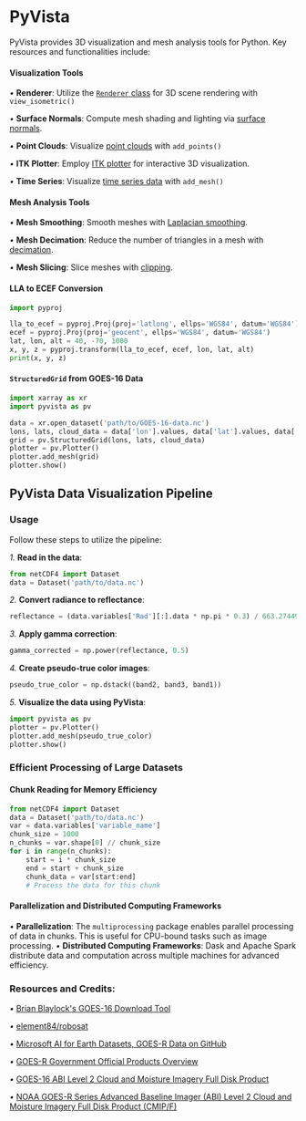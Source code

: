 # PyVista

PyVista provides 3D visualization and mesh analysis tools for Python. Key resources and functionalities include:

#### Visualization Tools

*•* **Renderer**: Utilize the [`Renderer` class](https://docs.pyvista.org/plotting/renderer.html) for 3D scene rendering with `view_isometric()`


*•*  **Surface Normals**: Compute mesh shading and lighting via [surface normals](https://docs.pyvista.org/examples/01-filter/glyphs.html).

*•*  **Point Clouds**: Visualize [point clouds](https://docs.pyvista.org/examples/00-load/create-point-cloud.html) with `add_points()`


*•*  **ITK Plotter**: Employ [ITK plotter](https://docs.pyvista.org/examples/02-plot/itk_plotting.html) for interactive 3D visualization.

*•*  **Time Series**: Visualize [time series data](https://docs.pyvista.org/examples/02-plot/time-series.html) with `add_mesh()`


#### Mesh Analysis Tools

*•*  **Mesh Smoothing**: Smooth meshes with [Laplacian smoothing](https://docs.pyvista.org/examples/01-filter/laplacian_smoothing.html).


*•*  **Mesh Decimation**: Reduce the number of triangles in a mesh with [decimation](https://docs.pyvista.org/examples/01-filter/decimate.html).

*•*  **Mesh Slicing**: Slice meshes with [clipping](https://docs.pyvista.org/examples/01-filter/clip.html).

#### LLA to ECEF Conversion

```python
import pyproj

lla_to_ecef = pyproj.Proj(proj='latlong', ellps='WGS84', datum='WGS84')
ecef = pyproj.Proj(proj='geocent', ellps='WGS84', datum='WGS84')
lat, lon, alt = 40, -70, 1000
x, y, z = pyproj.transform(lla_to_ecef, ecef, lon, lat, alt)
print(x, y, z)
```

#### `StructuredGrid` from GOES-16 Data

```python
import xarray as xr
import pyvista as pv

data = xr.open_dataset('path/to/GOES-16-data.nc')
lons, lats, cloud_data = data['lon'].values, data['lat'].values, data['cloud_data'].values
grid = pv.StructuredGrid(lons, lats, cloud_data)
plotter = pv.Plotter()
plotter.add_mesh(grid)
plotter.show()
```

## PyVista Data Visualization Pipeline

### Usage

Follow these steps to utilize the pipeline:

*1.* **Read in the data**:
```python
from netCDF4 import Dataset
data = Dataset('path/to/data.nc')
```

*2.* **Convert radiance to reflectance**:
```python
reflectance = (data.variables['Rad'][:].data * np.pi * 0.3) / 663.274497
```

*3.* **Apply gamma correction**:
```python
gamma_corrected = np.power(reflectance, 0.5)
```

*4.* **Create pseudo-true color images**:
```python
pseudo_true_color = np.dstack((band2, band3, band1))
```

*5.* **Visualize the data using PyVista**:
```python
import pyvista as pv
plotter = pv.Plotter()
plotter.add_mesh(pseudo_true_color)
plotter.show()
```

### Efficient Processing of Large Datasets

#### Chunk Reading for Memory Efficiency


```python
from netCDF4 import Dataset
data = Dataset('path/to/data.nc')
var = data.variables['variable_name']
chunk_size = 1000
n_chunks = var.shape[0] // chunk_size
for i in range(n_chunks):
    start = i * chunk_size
    end = start + chunk_size
    chunk_data = var[start:end]
    # Process the data for this chunk

```

#### Parallelization and Distributed Computing Frameworks

*•*  **Parallelization**: The `multiprocessing` package enables parallel processing of data in chunks. This is useful for CPU-bound tasks such as image processing.
*•*  **Distributed Computing Frameworks**: Dask and Apache Spark distribute data and computation across multiple machines for advanced efficiency.



### Resources and Credits: 

*•* [Brian Blaylock's GOES-16 Download Tool](https://home.chpc.utah.edu/~u0553130/Brian_Blaylock/cgi-bin/goes16_download.cgi)

*•*  [element84/robosat](https://github.com/Element84/robosat-jupyter-notebook/blob/master/Robosat%20Labeling.ipynb)

*•* [Microsoft AI for Earth Datasets, GOES-R Data on GitHub](https://github.com/microsoft/AIforEarthDataSets/blob/main/data/goes-r.md)

*•* [GOES-R Government Official Products Overview](https://www.goes-r.gov/products/overview.html)

*•* [GOES-16 ABI Level 2 Cloud and Moisture Imagery Full Disk Product](https://docs.opendata.aws/noaa-goes16/cics-readme.html)

*•* [NOAA GOES-R Series Advanced Baseline Imager (ABI) Level 2 Cloud and Moisture Imagery Full Disk Product (CMIP/F)](https://www.ncei.noaa.gov/access/metadata/landing-page/bin/iso?id=gov.noaa.ncdc:C01502)